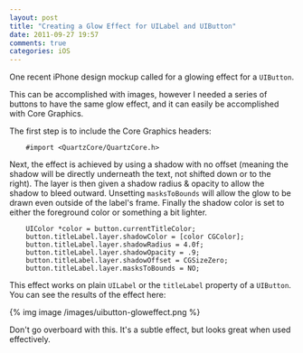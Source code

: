 ```yaml
---
layout: post
title: "Creating a Glow Effect for UILabel and UIButton"
date: 2011-09-27 19:57
comments: true
categories: iOS
---
```


One recent iPhone design mockup called for a glowing effect for a
`UIButton`.

This can be accomplished with images, however I needed a series of
buttons to have the same glow effect, and it can easily be accomplished
with Core Graphics.

The first step is to include the Core Graphics headers:

```objc
    #import <QuartzCore/QuartzCore.h>
```

Next, the effect is achieved by using a shadow with no offset (meaning
the shadow will be directly underneath the text, not shifted down or to
the right).  The layer is then given a shadow radius & opacity to allow
the shadow to bleed outward.  Unsetting `masksToBounds` will allow the
glow to be drawn even outside of the label's frame. Finally the shadow color is set to either the
foreground color or something a bit lighter.

```objc
    UIColor *color = button.currentTitleColor;
    button.titleLabel.layer.shadowColor = [color CGColor];
    button.titleLabel.layer.shadowRadius = 4.0f;
    button.titleLabel.layer.shadowOpacity = .9;
    button.titleLabel.layer.shadowOffset = CGSizeZero;
    button.titleLabel.layer.masksToBounds = NO;
```

This effect works on plain `UILabel` or the `titleLabel` property of a
`UIButton`.  You can see the results of the effect here:

{% img image /images/uibutton-gloweffect.png %}

Don't go overboard with this.  It's a subtle effect, but looks great
when used effectively.
